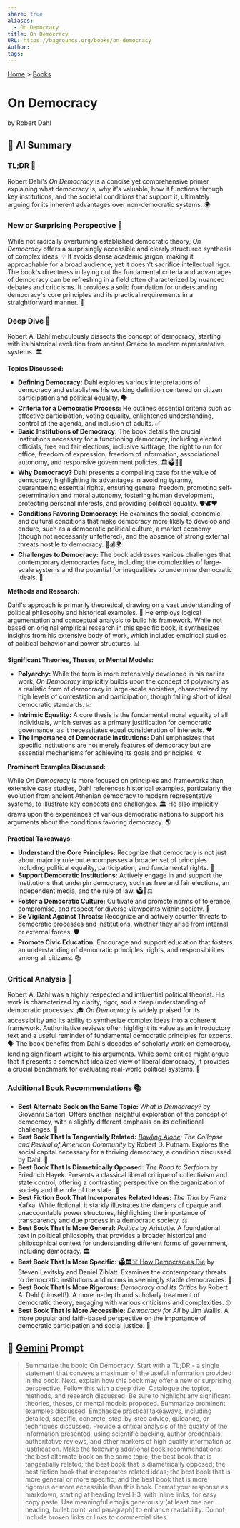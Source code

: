 ```yaml
---
share: true
aliases:
  - On Democracy
title: On Democracy
URL: https://bagrounds.org/books/on-democracy
Author: 
tags: 
---
```

[Home](../index.md) > [Books](./index.md)  
# On Democracy  
by Robert Dahl  
  
## 🤖 AI Summary  
### TL;DR 🧐  
  
Robert Dahl's *On Democracy* is a concise yet comprehensive primer explaining what democracy is, why it's valuable, how it functions through key institutions, and the societal conditions that support it, ultimately arguing for its inherent advantages over non-democratic systems. 🌍  
  
### New or Surprising Perspective 🤔  
  
While not radically overturning established democratic theory, *On Democracy* offers a surprisingly accessible and clearly structured synthesis of complex ideas. 💡 It avoids dense academic jargon, making it approachable for a broad audience, yet it doesn't sacrifice intellectual rigor. The book's directness in laying out the fundamental criteria and advantages of democracy can be refreshing in a field often characterized by nuanced debates and criticisms. It provides a solid foundation for understanding democracy's core principles and its practical requirements in a straightforward manner. 📖  
  
### Deep Dive 🔬  
  
Robert A. Dahl meticulously dissects the concept of democracy, starting with its historical evolution from ancient Greece to modern representative systems. 🏛️  
  
**Topics Discussed:**  
  
* **Defining Democracy:** Dahl explores various interpretations of democracy and establishes his working definition centered on citizen participation and political equality. 🗣️  
* **Criteria for a Democratic Process:** He outlines essential criteria such as effective participation, voting equality, enlightened understanding, control of the agenda, and inclusion of adults. ✅  
* **Basic Institutions of Democracy:** The book details the crucial institutions necessary for a functioning democracy, including elected officials, free and fair elections, inclusive suffrage, the right to run for office, freedom of expression, freedom of information, associational autonomy, and responsive government policies. 🏛️🗳️📰🤝  
* **Why Democracy?** Dahl presents a compelling case for the value of democracy, highlighting its advantages in avoiding tyranny, guaranteeing essential rights, ensuring general freedom, promoting self-determination and moral autonomy, fostering human development, protecting personal interests, and providing political equality. 🛡️🕊️❤️  
* **Conditions Favoring Democracy:** He examines the social, economic, and cultural conditions that make democracy more likely to develop and endure, such as a democratic political culture, a market economy (though not necessarily unfettered), and the absence of strong external threats hostile to democracy. 🌱💰🌍  
* **Challenges to Democracy:** The book addresses various challenges that contemporary democracies face, including the complexities of large-scale systems and the potential for inequalities to undermine democratic ideals. 🚧  
  
**Methods and Research:**  
  
Dahl's approach is primarily theoretical, drawing on a vast understanding of political philosophy and historical examples. 🧠 He employs logical argumentation and conceptual analysis to build his framework. While not based on original empirical research in this specific book, it synthesizes insights from his extensive body of work, which includes empirical studies of political behavior and power structures. 📊  
  
**Significant Theories, Theses, or Mental Models:**  
  
* **Polyarchy:** While the term is more extensively developed in his earlier work, *On Democracy* implicitly builds upon the concept of polyarchy as a realistic form of democracy in large-scale societies, characterized by high levels of contestation and participation, though falling short of ideal democratic standards. 📈  
* **Intrinsic Equality:** A core thesis is the fundamental moral equality of all individuals, which serves as a primary justification for democratic governance, as it necessitates equal consideration of interests. ❤️  
* **The Importance of Democratic Institutions:** Dahl emphasizes that specific institutions are not merely features of democracy but are essential mechanisms for achieving its goals and principles. ⚙️  
  
**Prominent Examples Discussed:**  
  
While *On Democracy* is more focused on principles and frameworks than extensive case studies, Dahl references historical examples, particularly the evolution from ancient Athenian democracy to modern representative systems, to illustrate key concepts and challenges. 🏛️ He also implicitly draws upon the experiences of various democratic nations to support his arguments about the conditions favoring democracy. 🌎  
  
**Practical Takeaways:**  
  
* **Understand the Core Principles:** Recognize that democracy is not just about majority rule but encompasses a broader set of principles including political equality, participation, and fundamental rights. 🤔  
* **Support Democratic Institutions:** Actively engage in and support the institutions that underpin democracy, such as free and fair elections, an independent media, and the rule of law. 🗳️📰⚖️  
* **Foster a Democratic Culture:** Cultivate and promote norms of tolerance, compromise, and respect for diverse viewpoints within society. 🤝  
* **Be Vigilant Against Threats:** Recognize and actively counter threats to democratic processes and institutions, whether they arise from internal or external forces. 🛡️  
* **Promote Civic Education:** Encourage and support education that fosters an understanding of democratic principles, rights, and responsibilities among all citizens. 📚  
  
### Critical Analysis 🧐  
  
Robert A. Dahl was a highly respected and influential political theorist. His work is characterized by clarity, rigor, and a deep understanding of democratic processes. 🎓 *On Democracy* is widely praised for its accessibility and its ability to synthesize complex ideas into a coherent framework. Authoritative reviews often highlight its value as an introductory text and a useful reminder of fundamental democratic principles for experts. 🗣️ The book benefits from Dahl's decades of scholarly work on democracy, lending significant weight to his arguments. While some critics might argue that it presents a somewhat idealized view of liberal democracy, it provides a crucial benchmark for evaluating real-world political systems. 🌟  
  
### Additional Book Recommendations 📚  
  
* **Best Alternate Book on the Same Topic:** *What is Democracy?* by Giovanni Sartori. Offers another insightful exploration of the concept of democracy, with a slightly different emphasis on its definitional challenges. 🤔  
* **Best Book That Is Tangentially Related:** *[Bowling Alone](./bowling-alone.md): The Collapse and Revival of American Community* by Robert D. Putnam. Explores the social capital necessary for a thriving democracy, a condition discussed by Dahl. 🤝  
* **Best Book That Is Diametrically Opposed:** *The Road to Serfdom* by Friedrich Hayek. Presents a classical liberal critique of collectivism and state control, offering a contrasting perspective on the organization of society and the role of the state. 🚧  
* **Best Fiction Book That Incorporates Related Ideas:** *The Trial* by Franz Kafka. While fictional, it starkly illustrates the dangers of opaque and unaccountable power structures, highlighting the importance of transparency and due process in a democratic society. ⚖️  
* **Best Book That Is More General:** *Politics* by Aristotle. A foundational text in political philosophy that provides a broader historical and philosophical context for understanding different forms of government, including democracy. 🏛️  
* **Best Book That Is More Specific:** [🗳️🏛️☠️ How Democracies Die](./how-democracies-die.md) by Steven Levitsky and Daniel Ziblatt. Examines the contemporary threats to democratic institutions and norms in seemingly stable democracies. 🚨  
* **Best Book That Is More Rigorous:** *Democracy and Its Critics* by Robert A. Dahl (himself!). A more in-depth and scholarly treatment of democratic theory, engaging with various criticisms and complexities. 🤓  
* **Best Book That Is More Accessible:** *Democracy for All* by Jim Wallis. A more popular and faith-based perspective on the importance of democratic participation and social justice. 🙏  
  
## 💬 [Gemini](https://gemini.google.com) Prompt  
> Summarize the book: On Democracy. Start with a TL;DR - a single statement that conveys a maximum of the useful information provided in the book. Next, explain how this book may offer a new or surprising perspective. Follow this with a deep dive. Catalogue the topics, methods, and research discussed. Be sure to highlight any significant theories, theses, or mental models proposed. Summarize prominent examples discussed. Emphasize practical takeaways, including detailed, specific, concrete, step-by-step advice, guidance, or techniques discussed. Provide a critical analysis of the quality of the information presented, using scientific backing, author credentials, authoritative reviews, and other markers of high quality information as justification. Make the following additional book recommendations: the best alternate book on the same topic; the best book that is tangentially related; the best book that is diametrically opposed; the best fiction book that incorporates related ideas; the best book that is more general or more specific; and the best book that is more rigorous or more accessible than this book. Format your response as markdown, starting at heading level H3, with inline links, for easy copy paste. Use meaningful emojis generously (at least one per heading, bullet point, and paragraph) to enhance readability. Do not include broken links or links to commercial sites.